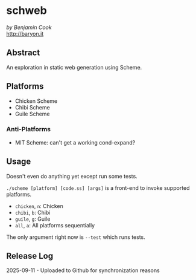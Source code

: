 # schweb

*by Benjamin Cook*\
<http://baryon.it>

## Abstract

An exploration in static web generation using Scheme.

## Platforms 

- Chicken Scheme
- Chibi Scheme
- Guile Scheme

### Anti-Platforms

- MIT Scheme: can't get a working cond-expand?

## Usage

Doesn't even do anything yet except run some tests.

`./scheme [platform] [code.ss] [args]` is a front-end to invoke supported platforms.

- `chicken`, `n`: Chicken
- `chibi`, `b`: Chibi
- `guile`, `g`: Guile
- `all`, `a`: All platforms sequentially

The only argument right now is `--test` which runs tests.

## Release Log

2025-09-11 - Uploaded to Github for synchronization reasons

